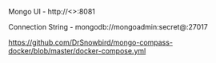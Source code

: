 Mongo UI - http://<>:8081

Connection String  - mongodb://mongoadmin:secret@<IP>:27017

https://github.com/DrSnowbird/mongo-compass-docker/blob/master/docker-compose.yml
